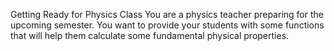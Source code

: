 
Getting Ready for Physics Class
You are a physics teacher preparing for the upcoming semester. You want to provide your students with some functions that will help them calculate some fundamental physical properties.
